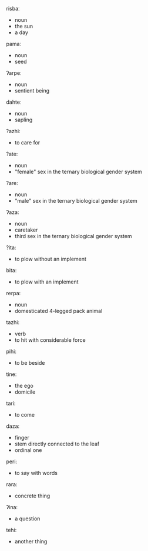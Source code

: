 risbaː
 - noun
 - the sun
 - a day

pamaː
 - noun
 - seed

ʔarpeː
 - noun
 - sentient beinɡ
 
dahteː
 - noun
 - saplinɡ

?azhi:
 - to care for

?ate:
 - noun
 - "female" sex in the ternary biological gender system

?are:
 - noun
 - "male" sex in the ternary biological gender system

ʔaza:
 - noun
 - caretaker
 - third sex in the ternary biological gender system
  
?ita:
 - to plow without an implement
 
bita:
 - to plow with an implement
 
rerpa:
 - noun
 - domesticated 4-legged pack animal
 
tazhi:
 - verb
 - to hit with considerable force

pihi:
 - to be beside
 
tine:
 - the ego
 - domicile
 
tari:
 - to come

daza:
 - finger
 - stem directly connected to the leaf
 - ordinal one
 
peri:
 - to say with words

rara:
 - concrete thing

ʔina:
 - a question
 
tehi:
 - another thing
